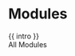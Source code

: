 <div class="modules-index">
  <h1 class="page-title">Modules</h1>
  <div class="modules-index__intro">{{ intro }}</div>

  <div class="modules-index__filters">
    All Modules
  </div>

  <div class="modules-index__grid">
    <Project v-for="module in modules"
             :project="module"/>
  </div>
</div>

<script>
import content from '../../../site/_data/explore/modules.yml'
import { markdown } from '../../.vuepress/util'
export default {
  data () {
    return {
      intro: content.intro
    }
  },

  computed: {
    modules () {
      return this.$site.pages
        .filter(x => x.path.startsWith('/modules'))
    }
  },
  methods: { markdown }
}
</script>

<style lang="scss">
@import '../../.vuepress/assets/stylesheets/variables.scss';

.modules-index {
  &__intro {
    @include text-subhead;
    margin-bottom: $space-medium;
  }

  &__featured {
    margin-bottom: $space-medium;
    border-bottom: 0.5px solid $color-gray-light;

    &__title { margin-bottom: $space-base; }
  }

  &__filters {
    margin-bottom: $space-medium;
  }

  &__grid {
    display: grid;
    grid-template-columns: repeat(4, 1fr);
    grid-gap: $space-medium;
  }
}
</style>
